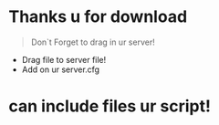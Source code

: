 # Thanks u for download

> Don`t Forget to drag in ur server!
  - Drag file to server file!
  - Add on ur server.cfg

# can include files ur script!
